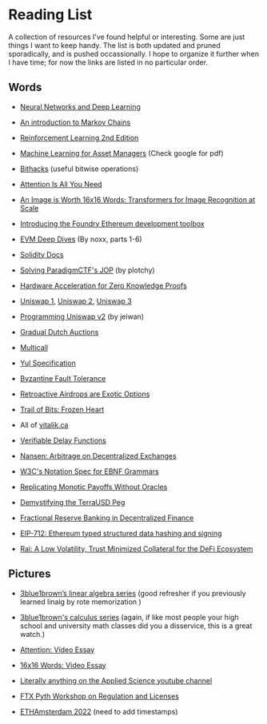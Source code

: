 # Reading List
A collection of resources I’ve found helpful or interesting. Some are just things I want to keep handy. The list is both updated and pruned sporadically, and is pushed occassionally. I hope to organize it further when I have time; for now the links are listed in no particular order.

## Words

- [Neural Networks and Deep Learning](http://neuralnetworksanddeeplearning.com/)

- [An introduction to Markov Chains ](http://web.math.ku.dk/noter/filer/stoknoter.pdf) 

- [Reinforcement Learning 2nd Edition](http://incompleteideas.net/book/RLbook2020.pdf)

- [Machine Learning for Asset Managers](https://books.google.com/books/about/Machine_Learning_for_Asset_Managers.html?id=gRfeDwAAQBAJ&source=kp_book_description) (Check google for pdf)

- [Bithacks](https://graphics.stanford.edu/~seander/bithacks.html) (useful bitwise operations)

- [Attention Is All You  Need](https://arxiv.org/pdf/1706.03762.pdf)

- [An Image is Worth 16x16 Words: Transformers for Image Recognition at Scale](https://arxiv.org/abs/2010.11929)

- [Introducing the Foundry Ethereum development toolbox](https://www.paradigm.xyz/2021/12/introducing-the-foundry-ethereum-development-toolbox)

- [EVM Deep Dives](https://noxx.substack.com/p/evm-deep-dives-the-path-to-shadowy?s=r) (By noxx, parts 1-6)

- [Solidity Docs](https://docs.soliditylang.org/en/v0.8.13/)
  
- [Solving ParadigmCTF's JOP](https://plotchy.substack.com/p/solving-paradigmctfs-jop-?s=r) (by plotchy)

- [Hardware Acceleration for Zero Knowledge Proofs](https://www.paradigm.xyz/2022/04/zk-hardware)

- [Uniswap 1](https://github.com/runtimeverification/verified-smart-contracts/blob/uniswap/uniswap/x-y-k.pdf), [Uniswap 2](https://uniswap.org/whitepaper.pdf), [Uniswap 3](https://uniswap.org/whitepaper-v3.pdf)

- [Programming Uniswap v2](https://jeiwan.net/posts/programming-defi-uniswapv2-4/) (by jeiwan)
  
- [Gradual Dutch Auctions](https://www.paradigm.xyz/2022/04/gda)

- [Multicall](https://destiner.io/blog/post/multicall-how-to-make-multiple-ethereum-calls-in-a-single-request/)
  
- [Yul Specification](https://docs.soliditylang.org/en/latest/yul.html)

- [Byzantine Fault Tolerance](https://medium.com/loom-network/understanding-blockchain-fundamentals-part-1-byzantine-fault-tolerance-245f46fe8419)

- [Retroactive Airdrops are Exotic Options](https://gauntlet.network/reports/retroairdrop)

- [Trail of Bits: Frozen Heart](https://blog.trailofbits.com/2022/04/13/part-1-coordinated-disclosure-of-vulnerabilities-affecting-girault-bulletproofs-and-plonk/)

- All of [vitalik.ca](https://vitalik.ca)

- [Verifiable Delay Functions](https://blog.trailofbits.com/2018/10/12/introduction-to-verifiable-delay-functions-vdfs/)

- [Nansen: Arbitrage on Decentralized Exchanges](https://www.nansen.ai/research/arbitrage-on-decentralised-exchanges)
  
- [W3C's Notation Spec for EBNF Grammars](https://www.w3.org/TR/2010/REC-xquery-20101214/#id-grammar)

- [Replicating Monotic Payoffs Without Oracles](https://arxiv.org/pdf/2111.13740.pdf)

- [Demystifying the TerraUSD Peg](https://www.nansen.ai/research/on-chain-forensics-demystifying-terrausd-de-peg)

- [Fractional Reserve Banking in Decentralized Finance](https://interestprotocol.io/#/whitepaper)

- [EIP-712: Ethereum typed structured data hashing and signing](https://eips.ethereum.org/EIPS/eip-712)

- [Rai: A Low Volatility, Trust Minimized Collateral for the DeFi Ecosystem](https://github.com/reflexer-labs/whitepapers/blob/master/English/rai-english.pdf)

## Pictures
- [3blue1brown’s linear algebra series](https://youtube.com/playlist?list=PLZHQObOWTQDPD3MizzM2xVFitgF8hE_ab) (good refresher if you previously learned linalg by rote memorization )

- [3blue1brown's calculus series](https://www.youtube.com/playlist?list=PLZHQObOWTQDMsr9K-rj53DwVRMYO3t5Yr) (again, if like most people your high school and university math classes did you a disservice, this is a great watch.)

- [Attention: Video Essay](https://www.youtube.com/watch?v=iDulhoQ2pro)

- [16x16 Words: Video Essay](https://www.youtube.com/watch?v=TrdevFK_am4)

- [Literally anything on the Applied Science youtube channel](https://www.youtube.com/channel/UCivA7_KLKWo43tFcCkFvydw)

- [FTX Pyth Workshop on Regulation and Licenses](https://www.youtube.com/watch?v=nl06VW4TBLM)

- [ETHAmsterdam 2022](https://www.youtube.com/watch?app=desktop&v=HYPGD2bOMOo) (need to add timestamps)